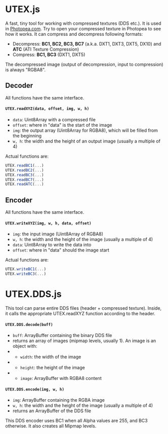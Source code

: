 # UTEX.js
A fast, tiny tool for working with compressed textures (DDS etc.). It is used in [Photopea.com](//www.Photopea.com). Try to open your compressed texture in Photopea to see how it works. It can compress and decompress following formats:

- Decompress: **BC1, BC2, BC3, BC7** (a.k.a. DXT1, DXT3, DXT5, DX10) and **ATC** (ATI Texture Compression)
- Compress: **BC1, BC3** (DXT1, DXT5)

The decompressed image (output of decompression, input to compression) is always "RGBA8".

## Decoder

All functions have the same interface.

#### `UTEX.readXYZ(data, offset, img, w, h)`
* `data`: Uint8Array with a compressed file
* `offset`: where in "data" is the start of the image
* `img`: the output array (Uint8Array for RGBA8), which will be filled from the beginning
* `w, h`: the width and the height of an output image (usually a multiple of 4)

Actual functions are: 
```js
UTEX.readBC1(...)
UTEX.readBC2(...)
UTEX.readBC3(...)
UTEX.readBC7(...)
UTEX.readATC(...)
```

## Encoder

All functions have the same interface.

#### `UTEX.writeXYZ(img, w, h, data, offset)`
* `img`: the input image (Uint8Array of RGBA8)
* `w, h`: the width and the height of the image (usually a multiple of 4)
* `data`: Uint8Array to write the data into
* `offset`: where in "data" should the image start

Actual functions are: 
```js
UTEX.writeBC1(...)
UTEX.writeBC3(...)
```
# UTEX.DDS.js

This tool can parse entire DDS files (header + compressed texture). Inside, it calls the appropriate UTEX.readXYZ function according to the header.

#### `UTEX.DDS.decode(buff)`
* `buff`: ArrayBuffer containing the binary DDS file
* returns an array of images (mipmap levels, usually 1). An image is an object with:
* * `width`: the width of the image
* * `height`: the height of the image
* * `image`: ArrayBuffer with RGBA8 content

#### `UTEX.DDS.encode(img, w, h)`
* `img`: ArrayBuffer containing the RGBA image
* `w, h`: the width and the height of the image (usually a multiple of 4)
* returns an ArrayBuffer of the DDS file

This DDS encoder uses BC1 when all Alpha values are 255, and BC3 otherwise. It also creates all Mipmap levels.

